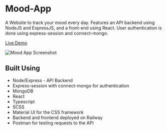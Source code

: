 # Mood-App
A Website to track your mood every day. Features an API backend using NodeJS and ExpressJS, and a front-end using React. User authentication is done using express-session and connect-mongo.

[Live Demo](https://mood-app-production.up.railway.app/)

![Mood App Screenshot](https://github.com/skim2264/Mood-App/assets/72099715/76d702ef-2f0f-4c2c-8528-2b3c1ac412e6)

## Built Using
- Node/Express - API Backend
- Express-session with connect-mongo for authentication
- MongoDB
- React
- Typescript
- SCSS
- Material UI for the CSS framework
- Backend and frontend deployed on Railway
- Postman for testing requests to the API
